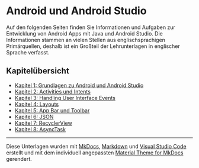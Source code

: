 #  Android und Android Studio

<!-- Stand: 2019-03-18 -->

Auf den folgenden Seiten finden Sie Informationen und Aufgaben zur Entwicklung von Android Apps mit Java und Android Studio.
Die Informationen stammen an vielen Stellen aus englischsprachigen Primärquellen, deshalb ist ein Großteil der Lehrunterlagen in englischer Sprache verfasst.

<!-- ## Allgemeine Informationen

* [Vorbereitung](vorbereitung.md)
* [Anforderungen an die zu entwickelnde Webanwendung](anforderungen.md) -->

## Kapitelübersicht

* [Kapitel 1: Grundlagen zu Android und Android Studio](grundlagen.md) 
* [Kapitel 2: Activities und Intents](activities.md) 
* [Kapitel 3: Handling User Interface Events](handler.md) 
* [Kapitel 4: Layouts](index.md) 
* [Kapitel 5: App Bar und Toolbar](actionbar.md) 
* [Kapitel 6: JSON](json.md) 
* [Kapitel 7: RecyclerView](recycler_view.md) 
* [Kapitel 8: AsyncTask](asynctask.md) 


----
Diese Unterlagen wurden mit [MkDocs](http://mkdocs.org), [Markdown](https://en.wikipedia.org/wiki/Markdown) und [Visual Studio Code](https://code.visualstudio.com/) erstellt und mit dem individuell angepassten [Material Theme for MkDocs](https://squidfunk.github.io/mkdocs-material/) gerendert.

